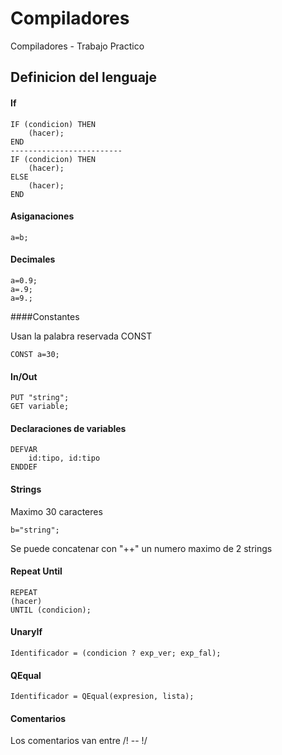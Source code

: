 # Compiladores
Compiladores - Trabajo Practico

## Definicion del lenguaje

#### If

```
IF (condicion) THEN
    (hacer);
END
-------------------------
IF (condicion) THEN
    (hacer);
ELSE 
    (hacer);
END

```

#### Asiganaciones

```
a=b;
```

#### Decimales

```
a=0.9;
a=.9;
a=9.;
```

####Constantes

Usan la palabra reservada CONST

```
CONST a=30;
```

#### In/Out

```
PUT "string";
GET variable;
```

#### Declaraciones de variables

```
DEFVAR
    id:tipo, id:tipo
ENDDEF
```

#### Strings

Maximo 30 caracteres

```
b="string";
```

Se puede concatenar con "++" un numero maximo de 2 strings

#### Repeat Until

```
REPEAT
(hacer)
UNTIL (condicion);
```

#### UnaryIf

```
Identificador = (condicion ? exp_ver; exp_fal);
```

#### QEqual

```
Identificador = QEqual(expresion, lista);
```

#### Comentarios

Los comentarios van entre /! -- !/

